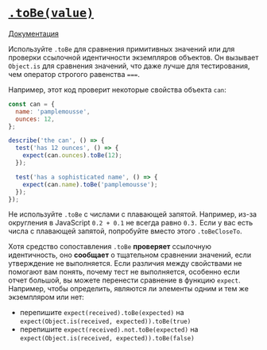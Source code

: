 # [`.toBe(value)`](../../index.md)

[Документация](https://jestjs.io/docs/expect#tobevalue)

Используйте `.toBe` для сравнения примитивных значений или для проверки ссылочной идентичности экземпляров объектов. Он вызывает `Object.is` для сравнения значений, что даже лучше для тестирования, чем оператор строгого равенства `===`.

Например, этот код проверит некоторые свойства объекта `can`:

```js
const can = {
  name: 'pamplemousse',
  ounces: 12,
};

describe('the can', () => {
  test('has 12 ounces', () => {
    expect(can.ounces).toBe(12);
  });

  test('has a sophisticated name', () => {
    expect(can.name).toBe('pamplemousse');
  });
});
```

Не используйте `.toBe` c числами с плавающей запятой. Например, из-за округления в JavaScript `0.2 + 0.1` не всегда равно `0.3.` Если у вас есть числа с плавающей запятой, попробуйте вместо этого `.toBeCloseTo`.

Хотя средство сопоставления `.toBe` **проверяет** ссылочную идентичность, оно **сообщает** о тщательном сравнении значений, если утверждение не выполняется. Если различия между свойствами не помогают вам понять, почему тест не выполняется, особенно если отчет большой, вы можете перенести сравнение в функцию `expect`. Например, чтобы определить, являются ли элементы одним и тем же экземпляром или нет:

- перепишите `expect(received).toBe(expected)` на `expect(Object.is(received, expected)).toBe(true)`
- перепишите `expect(received).not.toBe(expected)` на `expect(Object.is(received, expected)).toBe(false)`
